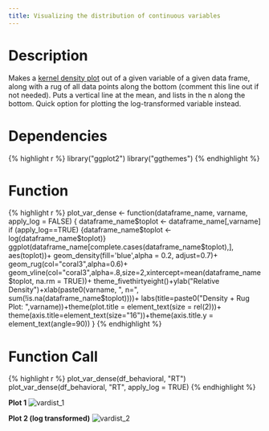 ```yaml
---
title: Visualizing the distribution of continuous variables
---
```

# Description
Makes a [kernel density plot](http://www.mvstat.net/tduong/research/seminars/seminar-2001-05/) out of a given variable of a given data frame, along with a rug of all data points along the bottom (comment this line out if not needed). Puts a vertical line at the mean, and lists in the n along the bottom. Quick option for plotting the log-transformed variable instead.

# Dependencies
{% highlight r %}
library("ggplot2")
library("ggthemes")
{% endhighlight %}

# Function
{% highlight r %}
plot_var_dense <- function(dataframe_name, varname, apply_log = FALSE)
{
  dataframe_name$toplot <- dataframe_name[,varname]
  if (apply_log==TRUE) {dataframe_name$toplot <- log(dataframe_name$toplot)}
  ggplot(dataframe_name[complete.cases(dataframe_name$toplot),], aes(toplot))+
    geom_density(fill='blue',alpha = 0.2, adjust=0.7)+
    geom_rug(col="coral3",alpha=0.6)+
    geom_vline(col="coral3",alpha=.8,size=2,xintercept=mean(dataframe_name$toplot, na.rm = TRUE))+
    theme_fivethirtyeight()+ylab("Relative Density")+xlab(paste0(varname, ", n=", sum(!is.na(dataframe_name$toplot))))+
    labs(title=paste0("Density + Rug Plot: ",varname))+theme(plot.title = element_text(size = rel(2)))+
    theme(axis.title=element_text(size="16"))+theme(axis.title.y = element_text(angle=90))
} 
{% endhighlight %}

# Function Call
{% highlight r %}
plot_var_dense(df_behavioral, "RT")
plot_var_dense(df_behavioral, "RT", apply_log = TRUE)
{% endhighlight %}

__Plot 1__
![vardist_1](/Cogneuro_helpers/img/vardist_1.png)  
  
  
__Plot 2 (log transformed)__
![vardist_2](/Cogneuro_helpers/img/vardist_2.png)
